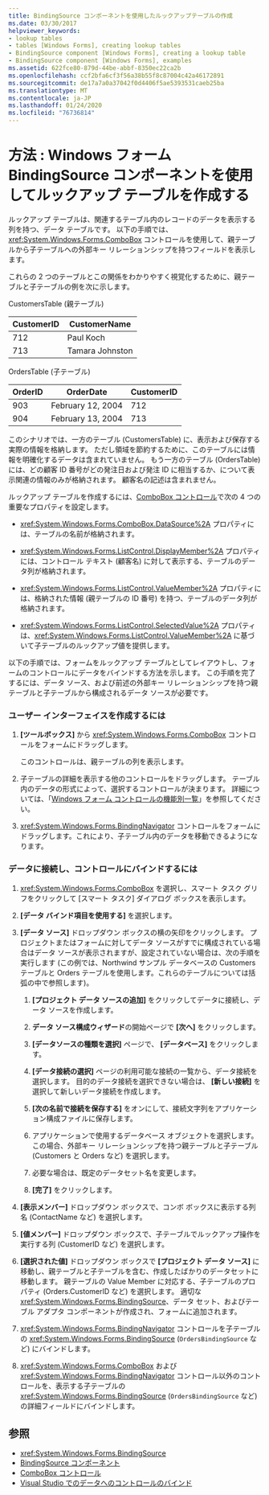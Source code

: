 ```yaml
---
title: BindingSource コンポーネントを使用したルックアップテーブルの作成
ms.date: 03/30/2017
helpviewer_keywords:
- lookup tables
- tables [Windows Forms], creating lookup tables
- BindingSource component [Windows Forms], creating a lookup table
- BindingSource component [Windows Forms], examples
ms.assetid: 622fce80-879d-44be-abbf-8350ec22ca2b
ms.openlocfilehash: ccf2bfa6cf3f56a38b55f8c87004c42a46172891
ms.sourcegitcommit: de17a7a0a37042f0d4406f5ae5393531caeb25ba
ms.translationtype: MT
ms.contentlocale: ja-JP
ms.lasthandoff: 01/24/2020
ms.locfileid: "76736814"
---
```

# <a name="how-to-create-a-lookup-table-with-the-windows-forms-bindingsource-component"></a>方法 : Windows フォーム BindingSource コンポーネントを使用してルックアップ テーブルを作成する
ルックアップ テーブルは、関連するテーブル内のレコードのデータを表示する列を持つ、データ テーブルです。 以下の手順では、<xref:System.Windows.Forms.ComboBox> コントロールを使用して、親テーブルから子テーブルへの外部キー リレーションシップを持つフィールドを表示します。  
  
 これらの 2 つのテーブルとこの関係をわかりやすく視覚化するために、親テーブルと子テーブルの例を次に示します。  
  
 CustomersTable (親テーブル)  
  
|CustomerID|CustomerName|  
|----------------|------------------|  
|712|Paul Koch|  
|713|Tamara Johnston|  
  
 OrdersTable (子テーブル)  
  
|OrderID|OrderDate|CustomerID|  
|-------------|---------------|----------------|  
|903|February 12, 2004|712|  
|904|February 13, 2004|713|  
  
 このシナリオでは、一方のテーブル (CustomersTable) に、表示および保存する実際の情報を格納します。 ただし領域を節約するために、このテーブルには情報を明確化するデータは含まれていません。 もう一方のテーブル (OrdersTable) には、どの顧客 ID 番号がどの発注日および発注 ID に相当するか、について表示関連の情報のみが格納されます。 顧客名の記述は含まれません。  
  
 ルックアップ テーブルを作成するには、[ComboBox コントロール](combobox-control-windows-forms.md)で次の 4 つの重要なプロパティを設定します。  
  
- <xref:System.Windows.Forms.ComboBox.DataSource%2A> プロパティには、テーブルの名前が格納されます。  
  
- <xref:System.Windows.Forms.ListControl.DisplayMember%2A> プロパティには、コントロール テキスト (顧客名) に対して表示する、テーブルのデータ列が格納されます。  
  
- <xref:System.Windows.Forms.ListControl.ValueMember%2A> プロパティには、格納された情報 (親テーブルの ID 番号) を持つ、テーブルのデータ列が格納されます。  
  
- <xref:System.Windows.Forms.ListControl.SelectedValue%2A> プロパティは、<xref:System.Windows.Forms.ListControl.ValueMember%2A> に基づいて子テーブルのルックアップ値を提供します。  
  
 以下の手順では、フォームをルックアップ テーブルとしてレイアウトし、フォームのコントロールにデータをバインドする方法を示します。 この手順を完了するには、データ ソース、および前述の外部キー リレーションシップを持つ親テーブルと子テーブルから構成されるデータ ソースが必要です。  
  
### <a name="to-create-the-user-interface"></a>ユーザー インターフェイスを作成するには  
  
1. **[ツールボックス]** から <xref:System.Windows.Forms.ComboBox> コントロールをフォームにドラッグします。  
  
     このコントロールは、親テーブルの列を表示します。  
  
2. 子テーブルの詳細を表示する他のコントロールをドラッグします。 テーブル内のデータの形式によって、選択するコントロールが決まります。 詳細については、「[Windows フォーム コントロールの機能別一覧](windows-forms-controls-by-function.md)」を参照してください。  
  
3. <xref:System.Windows.Forms.BindingNavigator> コントロールをフォームにドラッグします。これにより、子テーブル内のデータを移動できるようになります。  
  
### <a name="to-connect-to-the-data-and-bind-it-to-controls"></a>データに接続し、コントロールにバインドするには  
  
1. <xref:System.Windows.Forms.ComboBox> を選択し、スマート タスク グリフをクリックして [スマート タスク] ダイアログ ボックスを表示します。  
  
2. **[データ バインド項目を使用する]** を選択します。  
  
3. **[データ ソース]** ドロップダウン ボックスの横の矢印をクリックします。 プロジェクトまたはフォームに対してデータ ソースがすでに構成されている場合はデータ ソースが表示されますが、設定されていない場合は、次の手順を実行します (この例では、Northwind サンプル データベースの Customers テーブルと Orders テーブルを使用します。これらのテーブルについては括弧の中で参照します)。  
  
    1. **[プロジェクト データ ソースの追加]** をクリックしてデータに接続し、データ ソースを作成します。  
  
    2. **データ ソース構成ウィザード**の開始ページで **[次へ]** をクリックします。  
  
    3. **[データソースの種類を選択]** ページで、 **[データベース]** をクリックします。  
  
    4. **[データ接続の選択]** ページの利用可能な接続の一覧から、データ接続を選択します。 目的のデータ接続を選択できない場合は、 **[新しい接続]** を選択して新しいデータ接続を作成します。  
  
    5. **[次の名前で接続を保存する]** をオンにして、接続文字列をアプリケーション構成ファイルに保存します。  
  
    6. アプリケーションで使用するデータベース オブジェクトを選択します。 この場合、外部キー リレーションシップを持つ親テーブルと子テーブル (Customers と Orders など) を選択します。  
  
    7. 必要な場合は、既定のデータセット名を変更します。  
  
    8. **[完了]** をクリックします。  
  
4. **[表示メンバー]** ドロップダウン ボックスで、コンボ ボックスに表示する列名 (ContactName など) を選択します。  
  
5. **[値メンバー]** ドロップダウン ボックスで、子テーブルでルックアップ操作を実行する列 (CustomerID など) を選択します。  
  
6. **[選択された値]** ドロップダウン ボックスで **[プロジェクト データ ソース]** に移動し、親テーブルと子テーブルを含む、作成したばかりのデータセットに移動します。 親テーブルの Value Member に対応する、子テーブルのプロパティ (Orders.CustomerID など) を選択します。 適切な <xref:System.Windows.Forms.BindingSource>、データ セット、およびテーブル アダプタ コンポーネントが作成され、フォームに追加されます。  
  
7. <xref:System.Windows.Forms.BindingNavigator> コントロールを子テーブルの <xref:System.Windows.Forms.BindingSource> (`OrdersBindingSource` など) にバインドします。  
  
8. <xref:System.Windows.Forms.ComboBox> および <xref:System.Windows.Forms.BindingNavigator> コントロール以外のコントロールを、表示する子テーブルの <xref:System.Windows.Forms.BindingSource> (`OrdersBindingSource` など) の詳細フィールドにバインドします。  
  
## <a name="see-also"></a>参照

- <xref:System.Windows.Forms.BindingSource>
- [BindingSource コンポーネント](bindingsource-component.md)
- [ComboBox コントロール](combobox-control-windows-forms.md)
- [Visual Studio でのデータへのコントロールのバインド](/visualstudio/data-tools/bind-controls-to-data-in-visual-studio)
